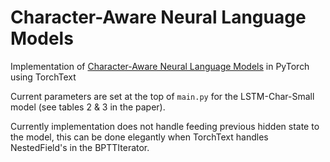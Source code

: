# Character-Aware Neural Language Models

Implementation of [Character-Aware Neural Language Models](https://arxiv.org/abs/1508.06615) in PyTorch using TorchText

Current parameters are set at the top of `main.py` for the LSTM-Char-Small model (see tables 2 & 3 in the paper).

Currently implementation does not handle feeding previous hidden state to the model, this can be done elegantly when TorchText handles NestedField's in the BPTTIterator.